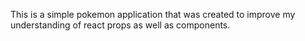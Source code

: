 This is a simple pokemon application that was created to improve my understanding of react props as well as components.

